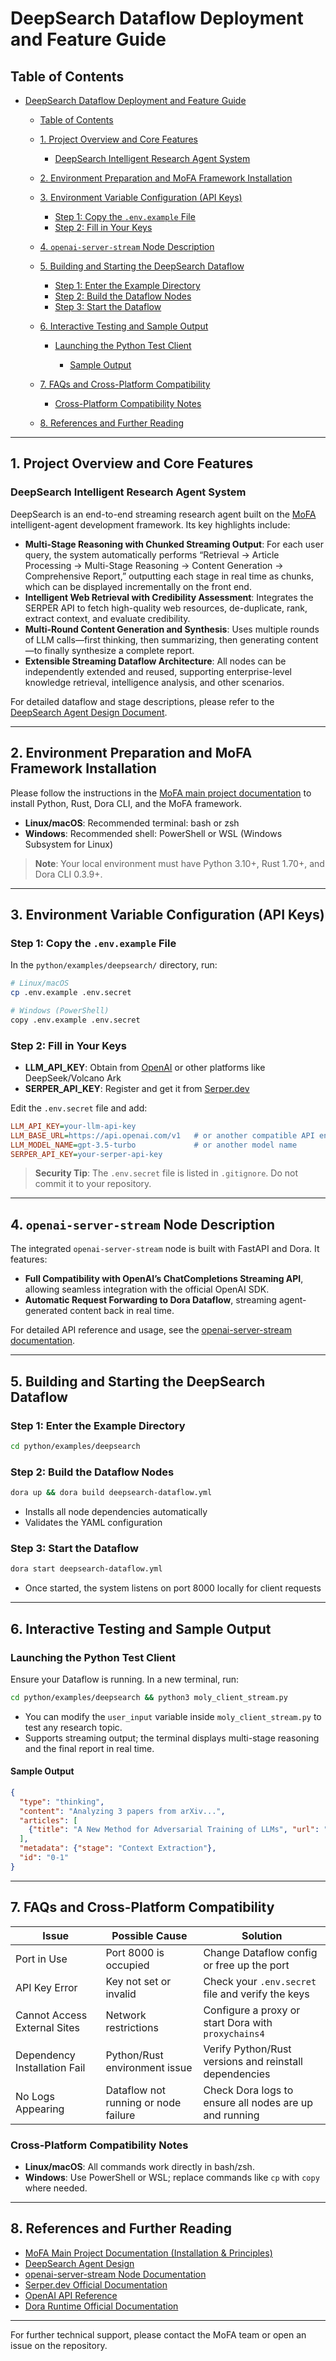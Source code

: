 
# DeepSearch Dataflow Deployment and Feature Guide

## Table of Contents

* [DeepSearch Dataflow Deployment and Feature Guide](#deepsearch-dataflow-deployment-and-feature-guide)

  * [Table of Contents](#table-of-contents)
  * [1. Project Overview and Core Features](#1-project-overview-and-core-features)

    * [DeepSearch Intelligent Research Agent System](#deepsearch-intelligent-research-agent-system)
  * [2. Environment Preparation and MoFA Framework Installation](#2-environment-preparation-and-mofa-framework-installation)
  * [3. Environment Variable Configuration (API Keys)](#3-environment-variable-configuration-api-keys)

    * [Step 1: Copy the `.env.example` File](#step-1-copy-the-envexample-file)
    * [Step 2: Fill in Your Keys](#step-2-fill-in-your-keys)
  * [4. `openai-server-stream` Node Description](#4-openai-server-stream-node-description)
  * [5. Building and Starting the DeepSearch Dataflow](#5-building-and-starting-the-deepsearch-dataflow)

    * [Step 1: Enter the Example Directory](#step-1-enter-the-example-directory)
    * [Step 2: Build the Dataflow Nodes](#step-2-build-the-dataflow-nodes)
    * [Step 3: Start the Dataflow](#step-3-start-the-dataflow)
  * [6. Interactive Testing and Sample Output](#6-interactive-testing-and-sample-output)

    * [Launching the Python Test Client](#launching-the-python-test-client)

      * [Sample Output](#sample-output)
  * [7. FAQs and Cross-Platform Compatibility](#7-faqs-and-cross-platform-compatibility)

    * [Cross-Platform Compatibility Notes](#cross-platform-compatibility-notes)
  * [8. References and Further Reading](#8-references-and-further-reading)

---

## 1. Project Overview and Core Features

### DeepSearch Intelligent Research Agent System

DeepSearch is an end-to-end streaming research agent built on the [MoFA](../../README.md) intelligent-agent development framework. Its key highlights include:

* **Multi-Stage Reasoning with Chunked Streaming Output**: For each user query, the system automatically performs “Retrieval → Article Processing → Multi-Stage Reasoning → Content Generation → Comprehensive Report,” outputting each stage in real time as chunks, which can be displayed incrementally on the front end.
* **Intelligent Web Retrieval with Credibility Assessment**: Integrates the SERPER API to fetch high-quality web resources, de-duplicate, rank, extract context, and evaluate credibility.
* **Multi-Round Content Generation and Synthesis**: Uses multiple rounds of LLM calls—first thinking, then summarizing, then generating content—to finally synthesize a complete report.
* **Extensible Streaming Dataflow Architecture**: All nodes can be independently extended and reused, supporting enterprise-level knowledge retrieval, intelligence analysis, and other scenarios.

For detailed dataflow and stage descriptions, please refer to the [DeepSearch Agent Design Document](../../agent-hub/deep-search/README.md).

---

## 2. Environment Preparation and MoFA Framework Installation

Please follow the instructions in the [MoFA main project documentation](../../README.md) to install Python, Rust, Dora CLI, and the MoFA framework.

* **Linux/macOS**: Recommended terminal: bash or zsh
* **Windows**: Recommended shell: PowerShell or WSL (Windows Subsystem for Linux)

> **Note**: Your local environment must have Python 3.10+, Rust 1.70+, and Dora CLI 0.3.9+.

---

## 3. Environment Variable Configuration (API Keys)

### Step 1: Copy the `.env.example` File

In the `python/examples/deepsearch/` directory, run:

```bash
# Linux/macOS
cp .env.example .env.secret

# Windows (PowerShell)
copy .env.example .env.secret
```

### Step 2: Fill in Your Keys

* **LLM\_API\_KEY**: Obtain from [OpenAI](https://platform.openai.com/account/api-keys) or other platforms like DeepSeek/Volcano Ark
* **SERPER\_API\_KEY**: Register and get it from [Serper.dev](https://serper.dev/)

Edit the `.env.secret` file and add:

```ini
LLM_API_KEY=your-llm-api-key
LLM_BASE_URL=https://api.openai.com/v1   # or another compatible API endpoint
LLM_MODEL_NAME=gpt-3.5-turbo             # or another model name
SERPER_API_KEY=your-serper-api-key
```

> **Security Tip**: The `.env.secret` file is listed in `.gitignore`. Do not commit it to your repository.

---

## 4. `openai-server-stream` Node Description

The integrated `openai-server-stream` node is built with FastAPI and Dora. It features:

* **Full Compatibility with OpenAI’s ChatCompletions Streaming API**, allowing seamless integration with the official OpenAI SDK.
* **Automatic Request Forwarding to Dora Dataflow**, streaming agent-generated content back in real time.

For detailed API reference and usage, see the [openai-server-stream documentation](../../node-hub/openai-server-stream/README.md).

---

## 5. Building and Starting the DeepSearch Dataflow

### Step 1: Enter the Example Directory

```bash
cd python/examples/deepsearch
```

### Step 2: Build the Dataflow Nodes

```bash
dora up && dora build deepsearch-dataflow.yml
```

* Installs all node dependencies automatically
* Validates the YAML configuration

### Step 3: Start the Dataflow

```bash
dora start deepsearch-dataflow.yml
```

* Once started, the system listens on port 8000 locally for client requests

---

## 6. Interactive Testing and Sample Output

### Launching the Python Test Client

Ensure your Dataflow is running. In a new terminal, run:

```bash
cd python/examples/deepsearch && python3 moly_client_stream.py
```

* You can modify the `user_input` variable inside `moly_client_stream.py` to test any research topic.
* Supports streaming output; the terminal displays multi-stage reasoning and the final report in real time.

#### Sample Output

```json
{
  "type": "thinking",
  "content": "Analyzing 3 papers from arXiv...",
  "articles": [
    {"title": "A New Method for Adversarial Training of LLMs", "url": "https://arxiv.org/abs/2405.12345", "relevance": 0.95}
  ],
  "metadata": {"stage": "Context Extraction"},
  "id": "0-1"
}
```

---

## 7. FAQs and Cross-Platform Compatibility

| Issue                        | Possible Cause                       | Solution                                               |
| ---------------------------- | ------------------------------------ | ------------------------------------------------------ |
| Port in Use                  | Port 8000 is occupied                | Change Dataflow config or free up the port             |
| API Key Error                | Key not set or invalid               | Check your `.env.secret` file and verify the keys      |
| Cannot Access External Sites | Network restrictions                 | Configure a proxy or start Dora with `proxychains4`    |
| Dependency Installation Fail | Python/Rust environment issue        | Verify Python/Rust versions and reinstall dependencies |
| No Logs Appearing            | Dataflow not running or node failure | Check Dora logs to ensure all nodes are up and running |

### Cross-Platform Compatibility Notes

* **Linux/macOS**: All commands work directly in bash/zsh.
* **Windows**: Use PowerShell or WSL; replace commands like `cp` with `copy` where needed.

---

## 8. References and Further Reading

* [MoFA Main Project Documentation (Installation & Principles)](../README.md)
* [DeepSearch Agent Design](../../agent-hub/deep-search/README.md)
* [openai-server-stream Node Documentation](../../node-hub/openai-server-stream/README.md)
* [Serper.dev Official Documentation](https://serper.dev/)
* [OpenAI API Reference](https://platform.openai.com/docs/api-reference)
* [Dora Runtime Official Documentation](https://dora-rs.ai/)

---

For further technical support, please contact the MoFA team or open an issue on the repository.
